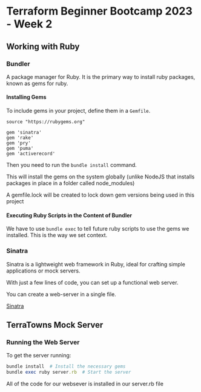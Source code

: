 # Terraform Beginner Bootcamp 2023 - Week 2

## Working with Ruby

### Bundler

A package manager for Ruby. It is the primary way to install ruby packages, known as gems for ruby.

#### Installing Gems

To include gems in your project, define them in a `Gemfile`.

```Gemfile
source "https://rubygems.org"

gem 'sinatra'
gem 'rake'
gem 'pry'
gem 'puma'
gem 'activerecord'
```

Then you need to run the `bundle install` command.

This will install the gems on the system globally (unlike NodeJS that installs packages in place in a folder called node_modules)

A gemfile.lock will be created to lock down gem versions being used in this project

#### Executing Ruby Scripts in the Content of Bundler

We have to use `bundle exec` to tell future ruby scripts to use the gems we installed. This is the way we set context.

### Sinatra 

Sinatra is a lightweight web framework in Ruby, ideal for crafting simple applications or mock servers.

With just a few lines of code, you can set up a functional web server.

You can create a web-server in a single file.

[Sinatra](https://sinatrarb.com)

## TerraTowns Mock Server

### Running the Web Server

To get the server running:

```rb
bundle install  # Install the necessary gems
bundle exec ruby server.rb  # Start the server
```

All of the code for our websever is installed in our server.rb file
